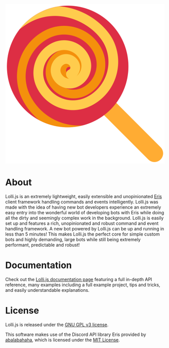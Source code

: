 ![lolli.js](docs/lollipop.ico)
# About

Lolli.js is an extremely lightweight, easily extensible and unopinionated [Eris](https://github.com/abalabahaha/Eris/) client framework handling commands and events intelligently. Lolli.js was made with the idea of having new bot developers experience an extremely easy entry into the wonderful world of developing bots with Eris while doing all the dirty and seemingly complex work in the background. Lolli.js is easily set up and features a rich, unopinionated and robust command and event handling framework. A new bot powered by Lolli.js can be up and running in less than 5 minutes! This makes Lolli.js the perfect core for simple custom bots and highly demanding, large bots while still being extremely performant, predictable and robust!

# Documentation

Check out the [Lolli.js documentation page](https://69cloudy69.github.io/lolli.js/docs/) featuring a full in-depth API reference, many examples including a full example project, tips and tricks, and easily understandable explanations.

# License

Lolli.js is released under the [GNU GPL v3 license](https://www.gnu.org/licenses/gpl-3.0.en.html).

This software makes use of the Discord API library Eris provided by [abalabahaha](https://github.com/abalabahaha/), which is licensed under the [MIT License](https://opensource.org/licenses/MIT/).